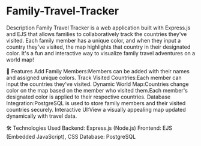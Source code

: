 # Family-Travel-Tracker
Description
Family Travel Tracker is a web application built with Express.js and EJS that allows families to collaboratively track the countries they've visited. Each family member has a unique color, and when they input a country they've visited, the map highlights that country in their designated color. It's a fun and interactive way to visualize family travel adventures on a world map!

🚀 Features
Add Family Members:Members can be added with their names and assigned unique colors.
Track Visited Countries:Each member can input the countries they've visited.
Dynamic World Map:Countries change color on the map based on the member who visited them.Each member's designated color is applied to their respective countries.
Database Integration:PostgreSQL is used to store family members and their visited countries securely.
Interactive UI:View a visually appealing map updated dynamically with travel data.

🛠️ Technologies Used
Backend: Express.js (Node.js)
Frontend: EJS (Embedded JavaScript), CSS
Database: PostgreSQL
